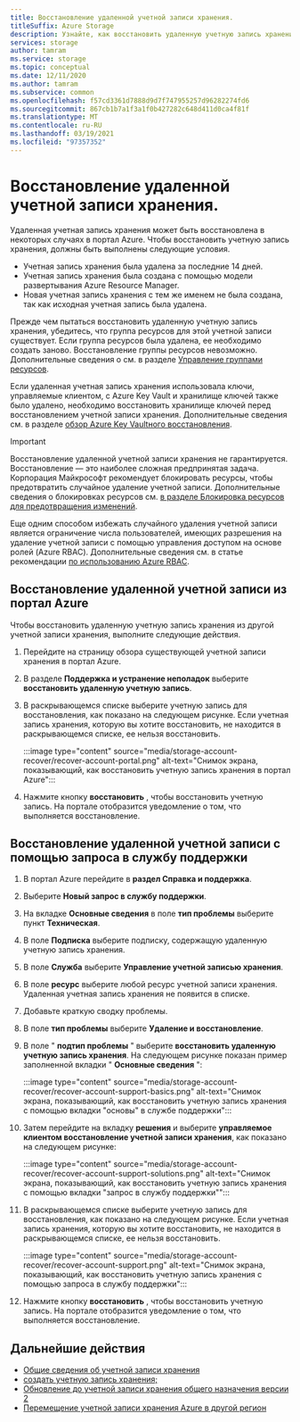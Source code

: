 ```yaml
---
title: Восстановление удаленной учетной записи хранения.
titleSuffix: Azure Storage
description: Узнайте, как восстановить удаленную учетную запись хранения в портал Azure.
services: storage
author: tamram
ms.service: storage
ms.topic: conceptual
ms.date: 12/11/2020
ms.author: tamram
ms.subservice: common
ms.openlocfilehash: f57cd3361d7888d9d7f747955257d96282274fd6
ms.sourcegitcommit: 867cb1b7a1f3a1f0b427282c648d411d0ca4f81f
ms.translationtype: MT
ms.contentlocale: ru-RU
ms.lasthandoff: 03/19/2021
ms.locfileid: "97357352"
---
```

# <a name="recover-a-deleted-storage-account"></a>Восстановление удаленной учетной записи хранения.

Удаленная учетная запись хранения может быть восстановлена в некоторых случаях в портал Azure. Чтобы восстановить учетную запись хранения, должны быть выполнены следующие условия.

- Учетная запись хранения была удалена за последние 14 дней.
- Учетная запись хранения была создана с помощью модели развертывания Azure Resource Manager.
- Новая учетная запись хранения с тем же именем не была создана, так как исходная учетная запись была удалена.

Прежде чем пытаться восстановить удаленную учетную запись хранения, убедитесь, что группа ресурсов для этой учетной записи существует. Если группа ресурсов была удалена, ее необходимо создать заново. Восстановление группы ресурсов невозможно. Дополнительные сведения о см. в разделе [Управление группами ресурсов](../../azure-resource-manager/management/manage-resource-groups-portal.md).

Если удаленная учетная запись хранения использовала ключи, управляемые клиентом, с Azure Key Vault и хранилище ключей также было удалено, необходимо восстановить хранилище ключей перед восстановлением учетной записи хранения. Дополнительные сведения см. в разделе [обзор Azure Key Vaultного восстановления](../../key-vault/general/key-vault-recovery.md).

> [!IMPORTANT]
> Восстановление удаленной учетной записи хранения не гарантируется. Восстановление — это наиболее сложная предпринятая задача. Корпорация Майкрософт рекомендует блокировать ресурсы, чтобы предотвратить случайное удаление учетной записи. Дополнительные сведения о блокировках ресурсов см. [в разделе Блокировка ресурсов для предотвращения изменений](../../azure-resource-manager/management/lock-resources.md).
>
> Еще одним способом избежать случайного удаления учетной записи является ограничение числа пользователей, имеющих разрешения на удаление учетной записи с помощью управления доступом на основе ролей (Azure RBAC). Дополнительные сведения см. в статье рекомендации [по использованию Azure RBAC](../../role-based-access-control/best-practices.md).

## <a name="recover-a-deleted-account-from-the-azure-portal"></a>Восстановление удаленной учетной записи из портал Azure

Чтобы восстановить удаленную учетную запись хранения из другой учетной записи хранения, выполните следующие действия.

1. Перейдите на страницу обзора существующей учетной записи хранения в портал Azure.
1. В разделе **Поддержка и устранение неполадок** выберите **восстановить удаленную учетную запись**.
1. В раскрывающемся списке выберите учетную запись для восстановления, как показано на следующем рисунке. Если учетная запись хранения, которую вы хотите восстановить, не находится в раскрывающемся списке, ее нельзя восстановить.

    :::image type="content" source="media/storage-account-recover/recover-account-portal.png" alt-text="Снимок экрана, показывающий, как восстановить учетную запись хранения в портал Azure":::

1. Нажмите кнопку **восстановить** , чтобы восстановить учетную запись. На портале отобразится уведомление о том, что выполняется восстановление.

## <a name="recover-a-deleted-account-via-a-support-ticket"></a>Восстановление удаленной учетной записи с помощью запроса в службу поддержки

1. В портал Azure перейдите в **раздел Справка и поддержка**.
1. Выберите **Новый запрос в службу поддержки**.
1. На вкладке **Основные сведения** в поле **тип проблемы** выберите пункт **Техническая**.
1. В поле **Подписка** выберите подписку, содержащую удаленную учетную запись хранения.
1. В поле **Служба** выберите **Управление учетной записью хранения**.
1. В поле **ресурс** выберите любой ресурс учетной записи хранения. Удаленная учетная запись хранения не появится в списке.
1. Добавьте краткую сводку проблемы.
1. В поле **тип проблемы** выберите **Удаление и восстановление**.
1. В поле " **подтип проблемы** " выберите **восстановить удаленную учетную запись хранения**. На следующем рисунке показан пример заполненной вкладки " **Основные сведения** ":

    :::image type="content" source="media/storage-account-recover/recover-account-support-basics.png" alt-text="Снимок экрана, показывающий, как восстановить учетную запись хранения с помощью вкладки &quot;основы&quot; в службе поддержки":::

1. Затем перейдите на вкладку **решения** и выберите **управляемое клиентом восстановление учетной записи хранения**, как показано на следующем рисунке:

    :::image type="content" source="media/storage-account-recover/recover-account-support-solutions.png" alt-text="Снимок экрана, показывающий, как восстановить учетную запись хранения с помощью вкладки &quot;запрос в службу поддержки&quot;":::

1. В раскрывающемся списке выберите учетную запись для восстановления, как показано на следующем рисунке. Если учетная запись хранения, которую вы хотите восстановить, не находится в раскрывающемся списке, ее нельзя восстановить.

    :::image type="content" source="media/storage-account-recover/recover-account-support.png" alt-text="Снимок экрана, показывающий, как восстановить учетную запись хранения с помощью запроса в службу поддержки":::

1. Нажмите кнопку **восстановить** , чтобы восстановить учетную запись. На портале отобразится уведомление о том, что выполняется восстановление.

## <a name="next-steps"></a>Дальнейшие действия

- [Общие сведения об учетной записи хранения](storage-account-overview.md)
- [создать учетную запись хранения;](storage-account-create.md)
- [Обновление до учетной записи хранения общего назначения версии 2](storage-account-upgrade.md)
- [Перемещение учетной записи хранения Azure в другой регион](storage-account-move.md)